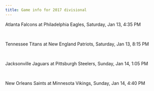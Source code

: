 ```yaml
---
title: Game info for 2017 divisional
---
```

Atlanta Falcons at Philadelphia Eagles, Saturday, Jan 13, 4:35 PM


<br/>

Tennessee Titans at New England Patriots, Saturday, Jan 13, 8:15 PM


<br/>

Jacksonville Jaguars at Pittsburgh Steelers, Sunday, Jan 14, 1:05 PM


<br/>

New Orleans Saints at Minnesota Vikings, Sunday, Jan 14, 4:40 PM

